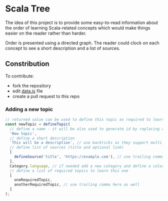 # Scala Tree

The idea of this project is to provide some easy-to-read information about the order of learning Scala-related concepts which would make things easier on the reader rather than harder.

Order is presented using a directed graph. The reader could clock on each concept to see a short description and a list of sources.

## Constribution

To contribute:

 * fork the repository
 * edit [data.js](data.js) file
 * create a pull request to this repo

### Adding a new topic

```javascript
// returned value can be used to define this topic as required to learn another one
const newTopic = defineTopic(
  // define a name - it will be also used to generate id by replacing all non-letters with '-''
  'New topic',
  // define a short description
  `This will be a description`, // use backticks as they support multiline strings 
  // define list of sources (title and optional link)
  [
    defineSource('title', 'https://example.com'), // use trailing commas
  ],
  Category.language, // if needed add a new category and define a color for it
  // define a list of required topics to learn this one 
  [
    oneRequiredTopic,
    anotherRequiredTopic, // use trailing comma here as well
  ]
);
```
